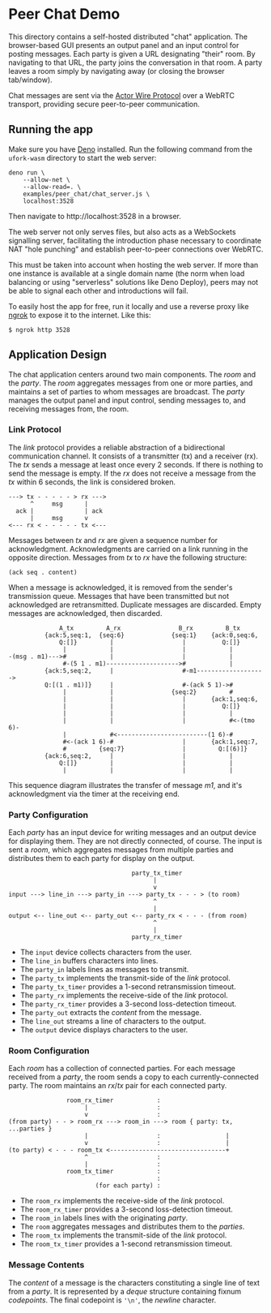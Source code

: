 # Peer Chat Demo

This directory contains
a self-hosted distributed "chat" application.
The browser-based GUI presents an output panel
and an input control for posting messages.
Each party is given a URL designating "their" room.
By navigating to that URL,
the party joins the conversation
in that room.
A party leaves a room
simply by navigating away
(or closing the browser tab/window).

Chat messages are sent via the [Actor Wire Protocol](../../awp.md) over a
WebRTC transport, providing secure peer-to-peer communication.

## Running the app

Make sure you have [Deno](https://deno.land) installed. Run the following command
from the `ufork-wasm` directory to start the web server:

    deno run \
        --allow-net \
        --allow-read=. \
        examples/peer_chat/chat_server.js \
        localhost:3528

Then navigate to http://localhost:3528 in a browser.

The web server not only serves files, but also acts as a WebSockets signalling
server, facilitating the introduction phase necessary to coordinate NAT "hole
punching" and establish peer-to-peer connections over WebRTC.

This must be taken into account when hosting the web server. If more than one
instance is available at a single domain name (the norm when load balancing or
using "serverless" solutions like Deno Deploy), peers may not be able to signal
each other and introductions will fail.

To easily host the app for free, run it locally and use a reverse proxy like
[ngrok](https://ngrok.com/) to expose it to the internet. Like this:

    $ ngrok http 3528

## Application Design

The chat application centers around two main components.
The _room_ and the _party_.
The _room_ aggregates messages from one or more parties,
and maintains a set of parties
to whom messages are broadcast.
The _party_ manages the output panel and input control,
sending messages to, and receiving messages from,
the room.

### Link Protocol

The _link_ protocol provides a reliable abstraction
of a bidirectional communication channel.
It consists of a transmitter (tx)
and a receiver (rx).
The _tx_ sends a message
at least once every 2 seconds.
If there is nothing to send
the message is empty.
If the _rx_ does not receive a message
from the _tx_ within 6 seconds,
the link is considered broken.

    ---> tx - - - - - > rx --->
          ^     msg      |
      ack |              | ack
          |     msg      v
    <--- rx < - - - - - tx <---

Messages between _tx_ and _rx_
are given a sequence number for acknowledgment.
Acknowledgments are carried
on a link running in the opposite direction.
Messages from _tx_ to _rx_
have the following structure:

    (ack seq . content)

When a message is acknowledged,
it is removed from the sender's
transmission queue.
Messages that have been transmitted
but not acknowledged
are retransmitted.
Duplicate messages are discarded.
Empty messages are acknowledged,
then discarded.

                  A_tx         A_rx                B_rx         B_tx
              {ack:5,seq:1,  {seq:6}             {seq:1}    {ack:0,seq:6,
                  Q:[]}         |                   |          Q:[]}
                   |            |                   |            |
    -(msg . m1)--->#            |                   |            |
                   #-(5 1 . m1)-------------------->#            |
              {ack:5,seq:2,     |                   #-m1------------------->
              Q:[(1 . m1)]}     |                   #-(ack 5 1)->#
                   |            |                {seq:2}         #
                   |            |                   |       {ack:1,seq:6,
                   |            |                   |          Q:[]}
                   |            |                   |            |
                   |            |                   |            #<-(tmo 6)-
                   |            #<-------------------------(1 6)-#
                   #<-(ack 1 6)-#                   |       {ack:1,seq:7,
                   #         {seq:7}                |         Q:[(6)]}
              {ack:6,seq:2,     |                   |            |
                  Q:[]}         |                   |            |
                   |            |                   |            |

This sequence diagram illustrates the transfer of message _m1_,
and it's acknowledgment via the timer at the receiving end.

### Party Configuration

Each _party_ has
an input device for writing messages
and an output device for displaying them.
They are not directly connected, of course.
The input is sent a _room_,
which aggregates messages from multiple parties
and distributes them to each party
for display on the output.

                                      party_tx_timer
                                            |
                                            v
    input ---> line_in ---> party_in ---> party_tx - - - > (to room)
                                            ^
                                            |
    output <-- line_out <-- party_out <-- party_rx < - - - (from room)
                                            ^
                                            |
                                      party_rx_timer

  * The `input` device collects characters from the user.
  * The `line_in` buffers characters into lines.
  * The `party_in` labels lines as messages to transmit.
  * The `party_tx` implements the transmit-side of the _link_ protocol.
  * The `party_tx_timer` provides a 1-second retransmission timeout.
  * The `party_rx` implements the receive-side of the _link_ protocol.
  * The `party_rx_timer` provides a 3-second loss-detection timeout.
  * The `party_out` extracts the _content_ from the message.
  * The `line_out` streams a line of characters to the output.
  * The `output` device displays characters to the user.

### Room Configuration

Each _room_ has
a collection of connected parties.
For each message received from a _party_,
the room sends a copy
to each currently-connected party.
The room maintains an _rx_/_tx_ pair
for each connected party.

                    room_rx_timer            :
                         |                   :
                         v                   :
    (from party) - - > room_rx ---> room_in ---> room { party: tx, ...parties }
                         |                   :                  |
                         v                   :                  |
    (to party) < - - - room_tx <--------------------------------+
                         ^                   :
                         |                   :
                    room_tx_timer            :
                                             :
                            (for each party) :

  * The `room_rx` implements the receive-side of the _link_ protocol.
  * The `room_rx_timer` provides a 3-second loss-detection timeout.
  * The `room_in` labels lines with the originating _party_.
  * The `room` aggregates messages and distributes them to the _parties_.
  * The `room_tx` implements the transmit-side of the _link_ protocol.
  * The `room_tx_timer` provides a 1-second retransmission timeout.

### Message Contents

The _content_ of a message
is the characters constituting
a single line of text
from a _party_.
It is represented by
a _deque_ structure
containing fixnum _codepoints_.
The final codepoint is `'\n'`,
the _newline_ character.
